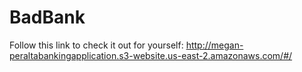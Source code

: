 # BadBank
Follow this link to check it out for yourself: http://megan-peraltabankingapplication.s3-website.us-east-2.amazonaws.com/#/
